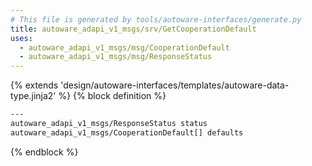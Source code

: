 ```yaml
---
# This file is generated by tools/autoware-interfaces/generate.py
title: autoware_adapi_v1_msgs/srv/GetCooperationDefault
uses:
  - autoware_adapi_v1_msgs/msg/CooperationDefault
  - autoware_adapi_v1_msgs/msg/ResponseStatus
---
```


{% extends 'design/autoware-interfaces/templates/autoware-data-type.jinja2' %}
{% block definition %}

```txt
---
autoware_adapi_v1_msgs/ResponseStatus status
autoware_adapi_v1_msgs/CooperationDefault[] defaults
```

{% endblock %}
